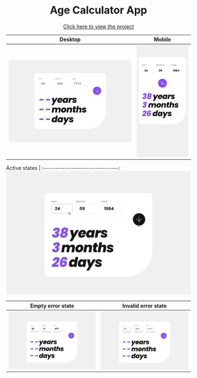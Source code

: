 <h1 align=center>Age Calculator App</h1>

<p align=center>
    <a target="_blank" href="https://jialatteo.github.io/Frontend-Mentor-Challenges/2-age-calculator-app/">Click here to view the project </a> 
</p>

Desktop | Mobile 
:--------------------------------:|:-------------------------:
![Desktop design](./design/desktop-design.jpg)  |  ![Mobile design](./design/mobile-design.jpg)  

Active states |
:--------------------------------:
![Active states design](./design/active-states.jpg)

Empty error state | Invalid error state
:--------------------------------:|:-------------------------:
![Empty error state design](./design/desktop-error-invalid.jpg)  |  ![Invalid error state design](./design/desktop-error-empty.jpg)